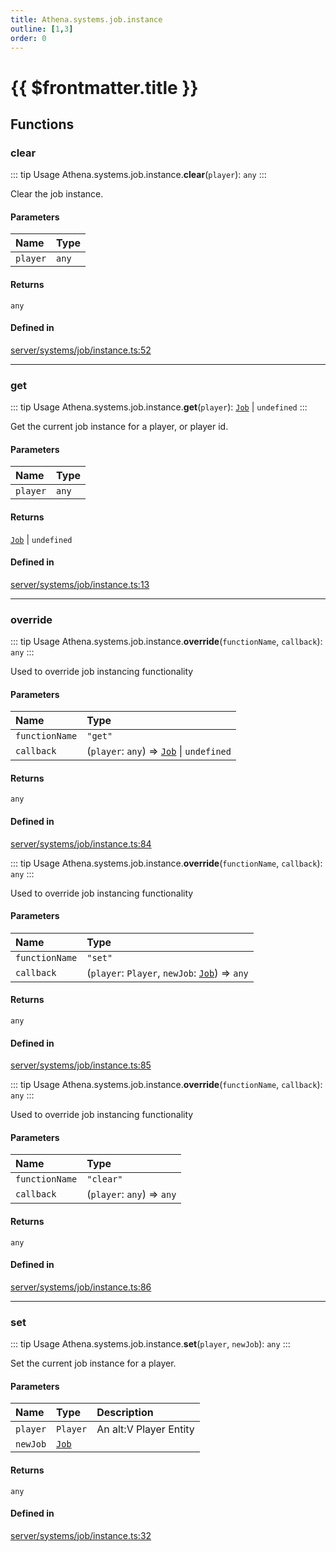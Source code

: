 ```yaml
---
title: Athena.systems.job.instance
outline: [1,3]
order: 0
---
```


# {{ $frontmatter.title }}


## Functions

### clear

::: tip Usage
Athena.systems.job.instance.**clear**(`player`): `any`
:::

Clear the job instance.

#### Parameters

| Name | Type |
| :------ | :------ |
| `player` | `any` |

#### Returns

`any`

#### Defined in

[server/systems/job/instance.ts:52](https://github.com/Stuyk/altv-athena/blob/97e73cc/src/core/server/systems/job/instance.ts#L52)

___

### get

::: tip Usage
Athena.systems.job.instance.**get**(`player`): [`Job`](../classes/server_systems_job_system_Job.md) \| `undefined`
:::

Get the current job instance for a player, or player id.

#### Parameters

| Name | Type |
| :------ | :------ |
| `player` | `any` |

#### Returns

[`Job`](../classes/server_systems_job_system_Job.md) \| `undefined`

#### Defined in

[server/systems/job/instance.ts:13](https://github.com/Stuyk/altv-athena/blob/97e73cc/src/core/server/systems/job/instance.ts#L13)

___

### override

::: tip Usage
Athena.systems.job.instance.**override**(`functionName`, `callback`): `any`
:::

Used to override job instancing functionality

#### Parameters

| Name | Type |
| :------ | :------ |
| `functionName` | ``"get"`` |
| `callback` | (`player`: `any`) => [`Job`](../classes/server_systems_job_system_Job.md) \| `undefined` |

#### Returns

`any`

#### Defined in

[server/systems/job/instance.ts:84](https://github.com/Stuyk/altv-athena/blob/97e73cc/src/core/server/systems/job/instance.ts#L84)

::: tip Usage
Athena.systems.job.instance.**override**(`functionName`, `callback`): `any`
:::

Used to override job instancing functionality

#### Parameters

| Name | Type |
| :------ | :------ |
| `functionName` | ``"set"`` |
| `callback` | (`player`: `Player`, `newJob`: [`Job`](../classes/server_systems_job_system_Job.md)) => `any` |

#### Returns

`any`

#### Defined in

[server/systems/job/instance.ts:85](https://github.com/Stuyk/altv-athena/blob/97e73cc/src/core/server/systems/job/instance.ts#L85)

::: tip Usage
Athena.systems.job.instance.**override**(`functionName`, `callback`): `any`
:::

Used to override job instancing functionality

#### Parameters

| Name | Type |
| :------ | :------ |
| `functionName` | ``"clear"`` |
| `callback` | (`player`: `any`) => `any` |

#### Returns

`any`

#### Defined in

[server/systems/job/instance.ts:86](https://github.com/Stuyk/altv-athena/blob/97e73cc/src/core/server/systems/job/instance.ts#L86)

___

### set

::: tip Usage
Athena.systems.job.instance.**set**(`player`, `newJob`): `any`
:::

Set the current job instance for a player.

#### Parameters

| Name | Type | Description |
| :------ | :------ | :------ |
| `player` | `Player` | An alt:V Player Entity |
| `newJob` | [`Job`](../classes/server_systems_job_system_Job.md) |  |

#### Returns

`any`

#### Defined in

[server/systems/job/instance.ts:32](https://github.com/Stuyk/altv-athena/blob/97e73cc/src/core/server/systems/job/instance.ts#L32)
